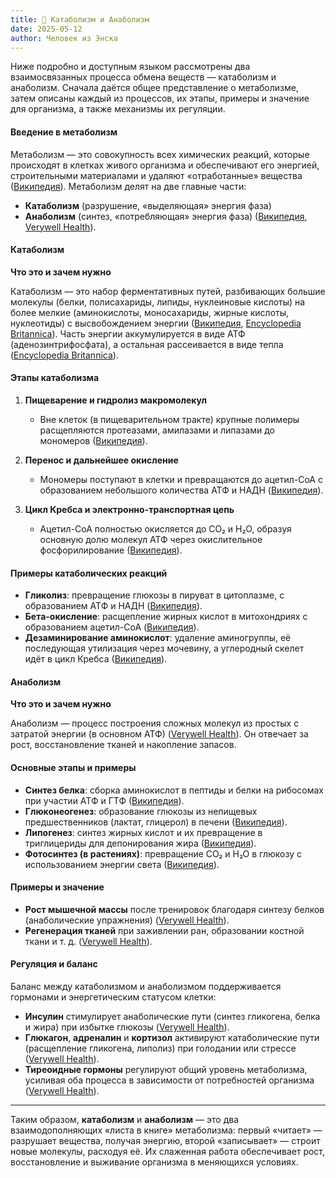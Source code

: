 ```yaml
---
title: 📰 Катаболизм и Анаболизм
date: 2025-05-12
author: Человек из Энска
---
```

Ниже подробно и доступным языком рассмотрены два взаимосвязанных процесса обмена веществ — катаболизм и анаболизм. Сначала даётся общее представление о метаболизме, затем описаны каждый из процессов, их этапы, примеры и значение для организма, а также механизмы их регуляции.

#### Введение в метаболизм

Метаболизм — это совокупность всех химических реакций, которые происходят в клетках живого организма и обеспечивают его энергией, строительными материалами и удаляют «отработанные» вещества ([Википедия][1]). Метаболизм делят на две главные части:

* **Катаболизм** (разрушение, «выделяющая» энергия фаза)
* **Анаболизм** (синтез, «потребляющая» энергия фаза) ([Википедия][2], [Verywell Health][3]).

#### Катаболизм

**Что это и зачем нужно**

Катаболизм — это набор ферментативных путей, разбивающих большие молекулы (белки, полисахариды, липиды, нуклеиновые кислоты) на более мелкие (аминокислоты, моносахариды, жирные кислоты, нуклеотиды) с высвобождением энергии ([Википедия][2], [Encyclopedia Britannica][4]). Часть энергии аккумулируется в виде АТФ (аденозинтрифосфата), а остальная рассеивается в виде тепла ([Encyclopedia Britannica][4]).

#### Этапы катаболизма

1. **Пищеварение и гидролиз макромолекул**

   * Вне клеток (в пищеварительном тракте) крупные полимеры расщепляются протеазами, амилазами и липазами до мономеров ([Википедия][1]).
2. **Перенос и дальнейшее окисление**

   * Мономеры поступают в клетки и превращаются до ацетил-CoA с образованием небольшого количества АТФ и НАДH ([Википедия][1]).
3. **Цикл Кребса и электронно-транспортная цепь**

   * Ацетил-CoA полностью окисляется до CO₂ и H₂O, образуя основную долю молекул АТФ через окислительное фосфорилирование ([Википедия][1]).

#### Примеры катаболических реакций

* **Гликолиз**: превращение глюкозы в пируват в цитоплазме, с образованием АТФ и НАДH ([Википедия][1]).
* **Бета-окисление**: расщепление жирных кислот в митохондриях с образованием ацетил-CoA ([Википедия][1]).
* **Дезаминирование аминокислот**: удаление аминогруппы, её последующая утилизация через мочевину, а углеродный скелет идёт в цикл Кребса ([Википедия][1]).

#### Анаболизм

**Что это и зачем нужно**

Анаболизм — процесс построения сложных молекул из простых с затратой энергии (в основном АТФ) ([Verywell Health][3]). Он отвечает за рост, восстановление тканей и накопление запасов.

#### Основные этапы и примеры

* **Синтез белка**: сборка аминокислот в пептиды и белки на рибосомах при участии АТФ и ГТФ ([Википедия][1]).
* **Глюконеогенез**: образование глюкозы из непищевых предшественников (лактат, глицерол) в печени ([Википедия][1]).
* **Липогенез**: синтез жирных кислот и их превращение в триглицериды для депонирования жира ([Википедия][1]).
* **Фотосинтез (в растениях)**: превращение CO₂ и H₂O в глюкозу с использованием энергии света ([Википедия][1]).

#### Примеры и значение

* **Рост мышечной массы** после тренировок благодаря синтезу белков (анаболические упражнения) ([Verywell Health][5]).
* **Регенерация тканей** при заживлении ран, образовании костной ткани и т. д. ([Verywell Health][3]).

#### Регуляция и баланс

Баланс между катаболизмом и анаболизмом поддерживается гормонами и энергетическим статусом клетки:

* **Инсулин** стимулирует анаболические пути (синтез гликогена, белка и жира) при избытке глюкозы ([Verywell Health][3]).
* **Глюкагон**, **адреналин** и **кортизол** активируют катаболические пути (расщепление гликогена, липолиз) при голодании или стрессe ([Verywell Health][5]).
* **Тиреоидные гормоны** регулируют общий уровень метаболизма, усиливая оба процесса в зависимости от потребностей организма ([Verywell Health][3]).

---

Таким образом, **катаболизм** и **анаболизм** — это два взаимодополняющих «листа в книге» метаболизма: первый «читает» — разрушает вещества, получая энергию, второй «записывает» — строит новые молекулы, расходуя её. Их слаженная работа обеспечивает рост, восстановление и выживание организма в меняющихся условиях.

[1]: https://en.wikipedia.org/wiki/Metabolism?utm_source=chatgpt.com "Metabolism"
[2]: https://en.wikipedia.org/wiki/Catabolism?utm_source=chatgpt.com "Catabolism - Wikipedia"
[3]: https://www.verywellhealth.com/metabolism-7098962?utm_source=chatgpt.com "What Is Metabolism?"
[4]: https://www.britannica.com/science/catabolism?utm_source=chatgpt.com "Catabolism | Definition & Metabolism - Britannica"
[5]: https://www.verywellhealth.com/catabolism-vs-anabolism-7106982?utm_source=chatgpt.com "Catabolism vs. Anabolism: A Review in Biology"
